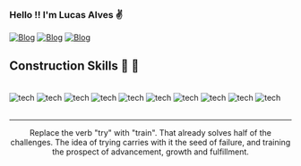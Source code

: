 ### Hello !!  I'm Lucas Alves  ✌️



[![Blog](https://img.shields.io/badge/Gmail-D14836?style=for-the-badge&logo=gmail&logoColor=white)](lucasfasilva27@gmail.com)
[![Blog](https://img.shields.io/badge/Telegram-2CA5E0?style=for-the-badge&logo=telegram&logoColor=white)](14999045481)
[![Blog](https://img.shields.io/badge/Discord-7289DA?style=for-the-badge&logo=discord&logoColor=white)](Lukas_alves#2567)


<div>
<!--   <img height="180em"  alt="tech" src="https://github-readme-stats.vercel.app/api/top-langs/?username=LukasAlves2711&layout=compact)](https://github.com/anuraghazra/github-readme-stats" />
  <img height="180em" alt="tech" src="https://github-readme-stats.vercel.app/api?username=LukasAlves2711&show_icons=true&theme=dracula" /> -->
 </div>


## Construction Skills 🚀 🚧

<div style="display: inline_block"> <br/>
     <img align="center"  alt="tech" src="https://img.shields.io/badge/HTML5-E34F26?style=for-the-badge&logo=html5&logoColor=white" />  
     <img align="center"  alt="tech" src="https://img.shields.io/badge/CSS3-1572B6?style=for-the-badge&logo=css3&logoColor=white" />  
     <img align="center"  alt="tech" src="https://img.shields.io/badge/JavaScript-323330?style=for-the-badge&logo=javascript&logoColor=F7DF1E" />
     <img align="center"  alt="tech" src="https://img.shields.io/badge/Java-ED8B00?style=for-the-badge&logo=java&logoColor=white" /> 
     <img align="center"  alt="tech" src="https://img.shields.io/badge/Python-14354C?style=for-the-badge&logo=python&logoColor=white" /> 
     <img align="center"  alt="tech" src="https://img.shields.io/badge/PHP-777BB4?style=for-the-badge&logo=php&logoColor=white" /> 
     <img align="center"  alt="tech" src="https://img.shields.io/badge/Node.js-43853D?style=for-the-badge&logo=node.js&logoColor=white" /> 
     <img align="center"  alt="tech" src="https://img.shields.io/badge/React-20232A?style=for-the-badge&logo=react&logoColor=61DAFB" /> 
     <img align="center"  alt="tech" src="https://img.shields.io/badge/Spring-6DB33F?style=for-the-badge&logo=spring&logoColor=white" /> 
     <img align="center"  alt="tech" src="https://img.shields.io/badge/Laravel-FF2D20?style=for-the-badge&logo=laravel&logoColor=white" />  
</div> <br/>

---

<p style="text-align: center"> 
  Replace the verb "try" with "train". That already solves half of the challenges.
The idea of trying carries with it the seed of failure, and training the prospect of advancement, growth and fulfillment.
  
 </p>
